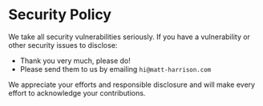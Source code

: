 # Security Policy

We take all security vulnerabilities seriously.
If you have a vulnerability or other security issues to disclose:

- Thank you very much, please do!
- Please send them to us by emailing `hi@matt-harrison.com`

We appreciate your efforts and responsible disclosure and will make every effort to acknowledge your contributions.
